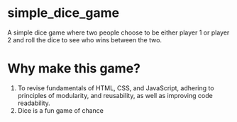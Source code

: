 # simple_dice_game
A simple dice game where two people choose to be either player 1 or player 2 and roll the dice to
see who wins between the two.

# Why make this game?
1. To revise fundamentals of HTML, CSS, and JavaScript, adhering to principles of modularity,
and reusability, as well as improving code readability.
2. Dice is a fun game of chance
